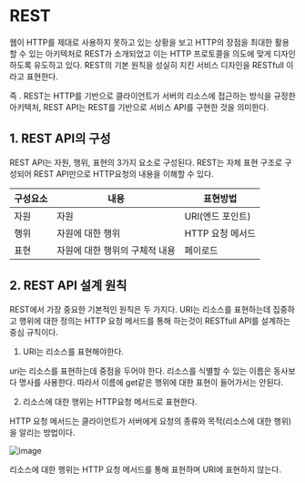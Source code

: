 # REST

웹이 HTTP를 제대로 사용하지 못하고 있는 상황을 보고 HTTP의 장점을 최대한 활용할 수 있는 아키텍처로 REST가 소개되었고 이는 HTTP 프로토콜을 의도에 맞게 디자인하도록 유도하고 있다. REST의 기본 원칙을 성실히 지킨 서비스 디자인을 RESTfull 이라고 표현한다.

즉 . REST는 HTTP를 기반으로 클라이언트가 서버의 리소스에 접근하는 방식을 규정한 아키텍처, REST API는 REST를 기반으로 서비스 API를 구현한 것을 의미한다.



## 1. REST API의 구성

REST API는 자원, 행위, 표현의 3가지 요소로 구성된다. REST는 자체 표현 구조로 구성되어 REST API만으로 HTTP요청의 내용을 이해할 수 있다.



| 구성요소 | 내용                           | 표현방법         |
| -------- | ------------------------------ | ---------------- |
| 자원     | 자원                           | URl(엔드 포인트) |
| 행위     | 자원에 대한 행위               | HTTP 요청 메서드 |
| 표현     | 자원에 대한 행위의 구체적 내용 | 페이로드         |



## 2. REST API 설계 원칙

REST에서 가장 중요한 기본적인 원칙은 두 가지다. URI는 리소스를 표현하는데 집중하고 행위에 대한 정의는 HTTP 요청 메서드를 통해 하는것이 RESTfull API를 설계하는 중심 규칙이다.



1. URI는 리소스를 표현해야한다.

uri는 리소스를 표현하는데 중점을 두어야 한다. 리소스를 식별할 수 있는 이름은 동사보다 명사를 사용한다. 따라서 이름에 get같은 행위에 대한 표현이 들어가서는 안된다.



2. 리소스에 대한 행위는 HTTP요청 메서드로 표현한다.

HTTP 요청 메서드는 클라이언트가 서버에게 요청의 종류와 목적(리소스에 대한 행위)을 알리는 방법이다. 

![image](https://user-images.githubusercontent.com/68668924/107597288-8b508380-6c5d-11eb-80b4-41faf0090baf.png)



리소스에 대한 행위는 HTTP 요청 메서드를 통해 표현하며 URI에 표현하지 않는다. 

